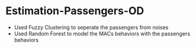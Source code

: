 # Estimation-Passengers-OD
- Used Fuzzy Clustering to seperate the passengers from noises
- Used Random Forest to model the MACs behaviors with the passengers behaviors
